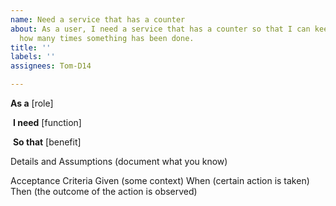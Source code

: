 ```yaml
---
name: Need a service that has a counter
about: As a user, I need a service that has a counter so that I can keep track of
  how many times something has been done.
title: ''
labels: ''
assignees: Tom-D14

---
```


**As a** [role]  

 **I need** [function]  

 **So that** [benefit]  

Details and Assumptions 
(document what you know)

Acceptance Criteria
Given (some context)
When (certain action is taken)
Then (the outcome of the action is observed)
